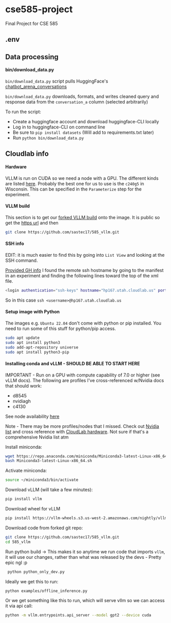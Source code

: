 # cse585-project
Final Project for CSE 585

## .env 

## Data processing
#### bin/download_data.py
`bin/download_data.py` script pulls HuggingFace's [chatbot_arena_conversations](https://huggingface.co/datasets/lmsys/chatbot_arena_conversations/viewer/default/train?sort[column]=judge&sort[direction]=asc&sort[transform]=length)

`bin/download_data.py` downloads, formats, and writes cleaned query and response data from the `conversation_a` column (selected arbitrarily)

To run the script: 
* Create a huggingface account and download huggingface-CLI locally
* Log in to huggingface-CLI on command line
* Be sure to ```pip install datasets``` (Will add to requirements.txt later)
* Run `python bin/download_data.py`


## Cloudlab info

#### Hardware
VLLM is run on CUDA so we need a node with a GPU. The different kinds are listed [here](https://docs.cloudlab.us/hardware.html). Probably the best one for us to use is the `c240g5` in Wisconsin. This can be specified in the `Parameterize` step for the experiment.

#### VLLM build
This section is to get our [forked VLLM build](https://github.com/sastec17/585_vllm) onto the image. It is public so get the [https url](https://github.com/sastec17/585_vllm.git) and then 
```bash 
git clone https://github.com/sastec17/585_vllm.git
```

#### SSH info

EDIT: it is much easier to find this by going into `List View` and looking at the SSH command.

[Provided GH info](https://github.com/mosharaf/cse585/tree/f24/Resources/Starting%20with%20Cloudlab)
I found the remote ssh hostname by going to the manifest in an experiment and finding the following lines toward the top of the xml file. 
```bash
<login authentication="ssh-keys" hostname="hp167.utah.cloudlab.us" port="22" username="<username>"/>
```

So in this case ```ssh <username>@hp167.utah.cloudlab.us```

#### Setup image with Python
The images e.g. `Ubuntu 22.04` don't come with python or pip installed. You need to run some of this stuff for python/pip access.

```bash
sudo apt update
sudo apt install python3
sudo add-apt-repository universe
sudo apt install python3-pip
```

#### Installing conda and vLLM - SHOULD BE ABLE TO START HERE

IMPORTANT - Run on a GPU with compute capability of 7.0 or higher (see vLLM docs). The following are profiles I've cross-referenced w/Nvidia docs that should work:
* d8545
* nvidiagh
* c4130

See node availability [here](https://www.cloudlab.us/resinfo.php#)

Note - There may be more profiles/nodes that I missed. Check out [Nvidia list](https://developer.nvidia.com/cuda-gpus) and cross reference with [CloudLab hardware](http://emulab.pages.flux.utah.edu/testbed-manual/cloudlab-manual/hardware.html). Not sure if that's a comprehensive Nvidia list atm

Install miniconda:
```bash
wget https://repo.anaconda.com/miniconda/Miniconda3-latest-Linux-x86_64.sh
bash Miniconda3-latest-Linux-x86_64.sh
```
Activate miniconda:
```bash
source ~/miniconda3/bin/activate
```

Download vLLM (will take a few minutes):
```bash
pip install vllm
```

Download wheel for vLLM 
```bash
pip install https://vllm-wheels.s3.us-west-2.amazonaws.com/nightly/vllm-1.0.0.dev-cp38-abi3-manylinux1_x86_64.whl
```

Download code from forked git repo:
```bash
git clone https://github.com/sastec17/585_vllm.git
cd 585_vllm
```

Run python build -> This makes it so anytime we run code that imports `vllm`, it will use our changes, rather than what was released by the devs - Pretty epic ngl :p
```bash
 python python_only_dev.py
```

Ideally we get this to run:
```bash
python examples/offline_inference.py 
```

Or we get something like this to run, which will serve vllm so we can access it via api call:
```bash
python -m vllm.entrypoints.api_server --model gpt2 --device cuda
```